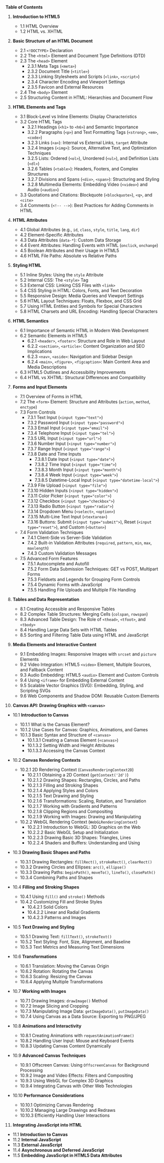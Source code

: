**Table of Contents**

1. **Introduction to HTML5**
   - 1.1 HTML Overview
   - 1.2 HTML vs. XHTML

2. **Basic Structure of an HTML Document**
   - 2.1 `<!DOCTYPE>` Declaration
   - 2.2 The `<html>` Element and Document Type Definitions (DTD)
   - 2.3 The `<head>` Element
      - 2.3.1 Meta Tags (`<meta>`)
      - 2.3.2 Document Title (`<title>`)
      - 2.3.3 Linking Stylesheets and Scripts (`<link>`, `<script>`)
      - 2.3.4 Character Encoding and Viewport Settings
      - 2.3.5 Favicon and External Resources
   - 2.4 The `<body>` Element
   - 2.5 Structuring Content in HTML: Hierarchies and Document Flow

3. **HTML Elements and Tags**
   - 3.1 Block-Level vs Inline Elements: Display Characteristics
   - 3.2 Core HTML Tags
      - 3.2.1 Headings (`<h1>` to `<h6>`) and Semantic Importance
      - 3.2.2 Paragraphs (`<p>`) and Text Formatting Tags (`<strong>`, `<em>`, `<code>`)
      - 3.2.3 Links (`<a>`): Internal vs External Links, `target` Attribute
      - 3.2.4 Images (`<img>`): Source, Alternative Text, and Optimization Techniques
      - 3.2.5 Lists: Ordered (`<ol>`), Unordered (`<ul>`), and Definition Lists (`<dl>`)
      - 3.2.6 Tables (`<table>`): Headers, Footers, and Complex Structures
      - 3.2.7 Divisions and Spans (`<div>`, `<span>`): Structuring and Styling
      - 3.2.8 Multimedia Elements: Embedding Video (`<video>`) and Audio (`<audio>`)
   - 3.3 Quotations and Citations: Blockquote (`<blockquote>`), `<q>`, and `<cite>`
   - 3.4 Comments (`<!-- -->`): Best Practices for Adding Comments in HTML

4. **HTML Attributes**
   - 4.1 Global Attributes (e.g., `id`, `class`, `style`, `title`, `lang`, `dir`)
   - 4.2 Element-Specific Attributes
   - 4.3 Data Attributes (`data-*`): Custom Data Storage
   - 4.4 Event Attributes: Handling Events with HTML (`onclick`, `onchange`)
   - 4.5 Boolean Attributes and their Usage in HTML5
   - 4.6 HTML File Paths: Absolute vs Relative Paths

5. **Styling HTML**
   - 5.1 Inline Styles: Using the `style` Attribute
   - 5.2 Internal CSS: The `<style>` Tag
   - 5.3 External CSS: Linking CSS Files with `<link>`
   - 5.4 CSS Styling in HTML: Colors, Fonts, and Text Decoration
   - 5.5 Responsive Design: Media Queries and Viewport Settings
   - 5.6 HTML Layout Techniques: Floats, Flexbox, and CSS Grid
   - 5.7 Using HTML Entities and Symbols for Special Characters
   - 5.8 HTML Charsets and URL Encoding: Handling Special Characters

6. **HTML Semantics**
   - 6.1 Importance of Semantic HTML in Modern Web Development
   - 6.2 Semantic Elements in HTML5
      - 6.2.1 `<header>`, `<footer>`: Structure and Role in Web Layout
      - 6.2.2 `<section>`, `<article>`: Content Organization and SEO Implications
      - 6.2.3 `<nav>`, `<aside>`: Navigation and Sidebar Design
      - 6.2.4 `<main>`, `<figure>`, `<figcaption>`: Main Content Area and Media Descriptions
   - 6.3 HTML5 Outlines and Accessibility Improvements
   - 6.4 HTML vs XHTML: Structural Differences and Compatibility

7. **Forms and Input Elements**
   - 7.1 Overview of Forms in HTML
   - 7.2 The `<form>` Element: Structure and Attributes (`action`, `method`, `enctype`)
   - 7.3 Form Controls
      - 7.3.1 Text Input (`<input type="text">`)
      - 7.3.2 Password Input (`<input type="password">`)
      - 7.3.3 Email Input (`<input type="email">`)
      - 7.3.4 Telephone Input (`<input type="tel">`)
      - 7.3.5 URL Input (`<input type="url">`)
      - 7.3.6 Number Input (`<input type="number">`)
      - 7.3.7 Range Input (`<input type="range">`)
      - 7.3.8 Date and Time Inputs
         - 7.3.8.1 Date Input (`<input type="date">`)
         - 7.3.8.2 Time Input (`<input type="time">`)
         - 7.3.8.3 Month Input (`<input type="month">`)
         - 7.3.8.4 Week Input (`<input type="week">`)
         - 7.3.8.5 Datetime-Local Input (`<input type="datetime-local">`)
      - 7.3.9 File Upload (`<input type="file">`)
      - 7.3.10 Hidden Inputs (`<input type="hidden">`)
      - 7.3.11 Color Picker (`<input type="color">`)
      - 7.3.12 Checkbox (`<input type="checkbox">`)
      - 7.3.13 Radio Button (`<input type="radio">`)
      - 7.3.14 Dropdown Menu (`<select>`, `<option>`)
      - 7.3.15 Multi-Line Text Input (`<textarea>`)
      - 7.3.16 Buttons: Submit (`<input type="submit">`), Reset (`<input type="reset">`), and Custom (`<button>`)
   - 7.4 Form Validation Techniques
      - 7.4.1 Client-Side vs Server-Side Validation
      - 7.4.2 Built-in Validation Attributes (`required`, `pattern`, `min`, `max`, `maxlength`)
      - 7.4.3 Custom Validation Messages
   - 7.5 Advanced Form Features
      - 7.5.1 Autocomplete and Autofill
      - 7.5.2 Form Data Submission Techniques: GET vs POST, Multipart Forms
      - 7.5.3 Fieldsets and Legends for Grouping Form Controls
      - 7.5.4 Dynamic Forms with JavaScript
      - 7.5.5 Handling File Uploads and Multiple File Handling

8. **Tables and Data Representation**
   - 8.1 Creating Accessible and Responsive Tables
   - 8.2 Complex Table Structures: Merging Cells (`colspan`, `rowspan`)
   - 8.3 Advanced Table Design: The Role of `<thead>`, `<tfoot>`, and `<tbody>`
   - 8.4 Handling Large Data Sets with HTML Tables
   - 8.5 Sorting and Filtering Table Data using HTML and JavaScript

9. **Media Elements and Interactive Content**
   - 9.1 Embedding Images: Responsive Images with `srcset` and `picture` Elements
   - 9.2 Video Integration: HTML5 `<video>` Element, Multiple Sources, and Fallback Content
   - 9.3 Audio Embedding: HTML5 `<audio>` Element and Custom Controls
   - 9.4 Using `<iframe>` for Embedding External Content
   - 9.5 Scalable Vector Graphics (SVG): Embedding, Styling, and Scripting SVGs
   - 9.6 Web Components and Shadow DOM: Reusable Custom Elements
     
10. **Canvas API: Drawing Graphics with `<canvas>`**

   - 10.1 **Introduction to Canvas**
      - 10.1.1 What is the Canvas Element?
      - 10.1.2 Use Cases for Canvas: Graphics, Animations, and Games
      - 10.1.3 Basic Syntax and Structure of `<canvas>`
         - 10.1.3.1 Creating a Canvas Element (`<canvas>`)
         - 10.1.3.2 Setting Width and Height Attributes
         - 10.1.3.3 Accessing the Canvas Context

   - 10.2 **Canvas Rendering Contexts**
      - 10.2.1 2D Rendering Context (`CanvasRenderingContext2D`)
         - 10.2.1.1 Obtaining a 2D Context (`getContext('2d')`)
         - 10.2.1.2 Drawing Shapes: Rectangles, Circles, and Paths
         - 10.2.1.3 Filling and Stroking Shapes
         - 10.2.1.4 Applying Styles and Colors
         - 10.2.1.5 Text Drawing and Styling
         - 10.2.1.6 Transformations: Scaling, Rotation, and Translation
         - 10.2.1.7 Working with Gradients and Patterns
         - 10.2.1.8 Clipping Regions and Compositing
         - 10.2.1.9 Working with Images: Drawing and Manipulating
      - 10.2.2 WebGL Rendering Context (`WebGLRenderingContext`)
         - 10.2.2.1 Introduction to WebGL: 3D Graphics on the Web
         - 10.2.2.2 Basic WebGL Setup and Initialization
         - 10.2.2.3 Drawing Basic 3D Shapes: Triangles, Lines
         - 10.2.2.4 Shaders and Buffers: Understanding and Using

   - 10.3 **Drawing Basic Shapes and Paths**
      - 10.3.1 Drawing Rectangles: `fillRect()`, `strokeRect()`, `clearRect()`
      - 10.3.2 Drawing Circles and Ellipses: `arc()`, `ellipse()`
      - 10.3.3 Drawing Paths: `beginPath()`, `moveTo()`, `lineTo()`, `closePath()`
      - 10.3.4 Combining Paths and Shapes

   - 10.4 **Filling and Stroking Shapes**
      - 10.4.1 Using `fill()` and `stroke()` Methods
      - 10.4.2 Customizing Fill and Stroke Styles
         - 10.4.2.1 Solid Colors
         - 10.4.2.2 Linear and Radial Gradients
         - 10.4.2.3 Patterns and Images

   - 10.5 **Text Drawing and Styling**
      - 10.5.1 Drawing Text: `fillText()`, `strokeText()`
      - 10.5.2 Text Styling: Font, Size, Alignment, and Baseline
      - 10.5.3 Text Metrics and Measuring Text Dimensions

   - 10.6 **Transformations**
      - 10.6.1 Translation: Moving the Canvas Origin
      - 10.6.2 Rotation: Rotating the Canvas
      - 10.6.3 Scaling: Resizing the Canvas
      - 10.6.4 Applying Multiple Transformations

   - 10.7 **Working with Images**
      - 10.7.1 Drawing Images: `drawImage()` Method
      - 10.7.2 Image Slicing and Cropping
      - 10.7.3 Manipulating Image Data: `getImageData()`, `putImageData()`
      - 10.7.4 Using Canvas as a Data Source: Exporting to PNG/JPEG

   - 10.8 **Animations and Interactivity**
      - 10.8.1 Creating Animations with `requestAnimationFrame()`
      - 10.8.2 Handling User Input: Mouse and Keyboard Events
      - 10.8.3 Updating Canvas Content Dynamically

   - 10.9 **Advanced Canvas Techniques**
      - 10.9.1 Offscreen Canvas: Using `OffscreenCanvas` for Background Processing
      - 10.9.2 Image and Video Effects: Filters and Compositing
      - 10.9.3 Using WebGL for Complex 3D Graphics
      - 10.9.4 Integrating Canvas with Other Web Technologies

   - 10.10 **Performance Considerations**
      - 10.10.1 Optimizing Canvas Rendering
      - 10.10.2 Managing Large Drawings and Redraws
      - 10.10.3 Efficiently Handling User Interactions

11. **Integrating JavaScript into HTML**
   - 11.1 **Introduction to Canvas**
   - 11.2 **Internal JavaScript**
   - 11.3 **External JavaScript**
   - 11.4 **Asynchronous and Deferred JavaScript**
   - 11.5 **Embedding JavaScript in HTML5 Data Attributes**
